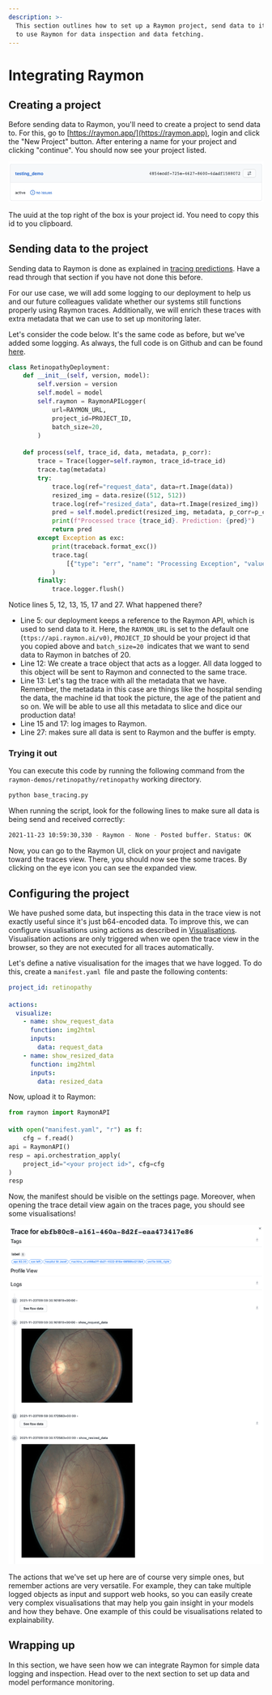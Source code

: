 ```yaml
---
description: >-
  This section outlines how to set up a Raymon project, send data to it, and how
  to use Raymon for data inspection and data fetching.
---
```


# Integrating Raymon

## Creating a project

Before sending data to Raymon, you'll need to create a project to send data to. For this, go to [https://raymon.app/](https://raymon.app), login and click the "New Project" button. After entering a name for your project and clicking "continue". You should now see your project listed.

![](<../.gitbook/assets/image (21) (1).png>)

The uuid at the top right of the box is your project id. You need to copy this id to you clipboard.

## Sending data to the project

Sending data to Raymon is done as explained in [tracing predictions](../using-the-raymon-hub/untitled.md). Have a read through that section if you have not done this before.

For our use case, we will add some logging to our deployment to help us and our future colleagues validate whether our systems still functions properly using Raymon traces. Additionally, we will enrich these traces with extra metadata that we can use to set up monitoring later.&#x20;

Let's consider the code below. It's the same code as before, but we've added some logging. As always, the full code is on Github and can be found [here](https://github.com/raymon-ai/raymon-demos/blob/master/retinopathy/retinopathy/base\_tracing.py).

```python
class RetinopathyDeployment:
    def __init__(self, version, model):
        self.version = version
        self.model = model
        self.raymon = RaymonAPILogger(
            url=RAYMON_URL,
            project_id=PROJECT_ID,
            batch_size=20,
        )

    def process(self, trace_id, data, metadata, p_corr):
        trace = Trace(logger=self.raymon, trace_id=trace_id)
        trace.tag(metadata)
        try:
            trace.log(ref="request_data", data=rt.Image(data))
            resized_img = data.resize((512, 512))
            trace.log(ref="resized_data", data=rt.Image(resized_img))
            pred = self.model.predict(resized_img, metadata, p_corr=p_corr)
            print(f"Processed trace {trace_id}. Prediction: {pred}")
            return pred
        except Exception as exc:
            print(traceback.format_exc())
            trace.tag(
                [{"type": "err", "name": "Processing Exception", "value": str(exc)}]
            )
        finally:
            trace.logger.flush()

```

Notice lines 5, 12, 13, 15, 17 and 27. What happened there?

* Line 5: our deployment keeps a reference to the Raymon API, which is used to send data to it. Here, the `RAYMON_URL` is set to the default one (`ttps://api.raymon.ai/v0)`, `PROJECT_ID` should be your project id that you copied above and `batch_size=20 `indicates that we want to send data to Raymon in batches of 20.
* Line 12: We create a trace object that acts as a logger. All data logged to this object will be sent to Raymon and connected to the same trace.&#x20;
* Line 13: Let's tag the trace with all the metadata that we have. Remember, the metadata in this case are things like the hospital sending the data, the machine id that took the picture, the age of the patient and so on. We will be able to use all this metadata to slice and dice our production data!
* Line 15 and 17: log images to Raymon.&#x20;
* Line 27: makes sure all data is sent to Raymon and the buffer is empty.

### Trying it out

You can execute this code by running the following command from the `raymon-demos/retinopathy/retinopathy` working directory.

```bash
python base_tracing.py 
```

When running the script, look for the following lines to make sure all data is being send and received correctly:

```bash
2021-11-23 10:59:30,330 - Raymon - None - Posted buffer. Status: OK
```

Now, you can go to the Raymon UI, click on your project and navigate toward the traces view. There, you should now see the some traces. By clicking on the eye icon you can see the expanded view.

## Configuring the project

We have pushed some data, but inspecting this data in the trace view is not exactly useful since it's just b64-encoded data. To improve this, we can configure visualisations using actions as described in [Visualisations](../actions/visualisations.md). Visualisation actions are only triggered when we open the trace view in the browser, so they are not executed for all traces automatically.

Let's define a native visualisation for the images that we have logged. To do this, create a `manifest.yaml `file and paste the following contents:

```yaml
project_id: retinopathy

actions:
  visualize:
    - name: show_request_data
      function: img2html
      inputs:
        data: request_data
    - name: show_resized_data
      function: img2html
      inputs:
        data: resized_data

```

Now, upload it to Raymon:

```python
from raymon import RaymonAPI

with open("manifest.yaml", "r") as f:
    cfg = f.read()
api = RaymonAPI()
resp = api.orchestration_apply(
    project_id="<your project id>", cfg=cfg
)
resp
```

Now, the manifest should be visible on the settings page. Moreover, when opening the trace detail view again on the traces page, you should see some visualisations!

![](<../.gitbook/assets/image (20).png>)

The actions that we've set up here are of course very simple ones, but remember actions are very versatile. For example, they can take multiple logged objects as input and support web hooks, so you can easily create very complex visualisations that may help you gain insight in your models and how they behave. One example of this could be visualisations related to explainability.&#x20;

## Wrapping up

In this section, we have seen how we can integrate Raymon for simple data logging and inspection. Head over to the next section to set up data and model performance monitoring.

